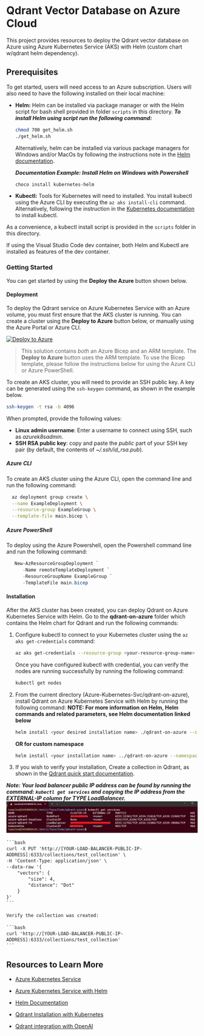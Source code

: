 # Qdrant Vector Database on Azure Cloud

This project provides resources to deploy the Qdrant vector database on Azure using Azure Kubernetes Service (AKS) with Helm (custom chart w/qdrant helm dependency).

## Prerequisites

To get started, users will need access to an Azure subscription.
Users will also need to have the following installed on their local machine:

- **Helm:**
  Helm can be installed via package manager or with the Helm script for bash shell provided in folder `scripts` in this directory. 
  ***To install Helm using script run the following command:***
  ```bash
  chmod 700 get_helm.sh 
  ./get_helm.sh
  ```

  Alternatively, helm can be installed via various package managers for Windows and/or MacOs by following the instructions note in the [Helm documentation](https://helm.sh/docs/intro/install/).

  ***Documentation Example: Install Helm on Windows with Powershell***
  ```powershell
  choco install kubernetes-helm
  ```

- **Kubectl:**
  Tools for Kubernetes will need to installed. You install kubectl using the Azure CLI by executing the `az aks install-cli` command.  Alternatively, following the instruction in the [Kubernetes documentation](https://kubernetes.io/docs/tasks/tools/#kubectl) to install kubectl.

As a convenience, a kubectl install script is provided in the `scripts` folder in this directory.

If using the Visual Studio Code dev container, both Helm and Kubectl are installed as features of the dev container.

### Getting Started

You can get started by using the **Deploy the Azure** button shown below.

#### Deployment

To deploy the Qdrant service on Azure Kubernetes Service with an Azure volume, you must first ensure that the AKS cluster is running. You can create a cluster using the **Deploy to Azure** button below, or manually using the Azure Portal or Azure CLI.

[![Deploy to Azure](https://aka.ms/deploytoazurebutton)](https://portal.azure.com/#create/Microsoft.Template/uri/https%3A%2F%2Fraw.githubusercontent.com%2FAzure-Samples%2Fqdrant-azure%2Fmain%2FAzure-Kubernetes-Svc%2Faks-arm-deploy.json)

> This solution contains _both_ an Azure Bicep and an ARM template.  The **Deploy to Azure** button uses the ARM template.  To use the Bicep template, please follow the instructions below for using the Azure CLI or Azure PowerShell.

To create an AKS cluster, you will need to provide an SSH public key.  A key can be generated using the `ssh-keygen` command, as shown in the example below.

```bash
ssh-keygen -t rsa -b 4096
```

When prompted, provide the following values:

- **Linux admin username**: Enter a username to connect using SSH, such as _azurek8sadmin_.
- **SSH RSA public key**: copy and paste the _public_ part of your SSH key pair (by default, the contents of _~/.ssh/id_rsa.pub_).

##### Azure CLI

To create an AKS cluster using the Azure CLI, open the command line and run the following command:

```bash
  az deployment group create \
  --name ExampleDeployment \
  --resource-group ExampleGroup \
  --template-file main.bicep \
```

##### Azure PowerShell

To deploy using the Azure Powershell, open the Powershell command line and run the following command:

```powershell
   New-AzResourceGroupDeployment `
      -Name remoteTemplateDeployment `
      -ResourceGroupName ExampleGroup `
      -TemplateFile main.bicep
```

#### Installation

After the AKS cluster has been created, you can deploy Qdrant on Azure Kubernetes Service with Helm. Go to the **qdrant-on-azure** folder which contains the Helm chart for Qdrant and run the following commands:

1. Configure kubectl to connect to your Kubernetes cluster using the `az aks get-credentials` command:

    ```bash
    az aks get-credentials --resource-group <your-resource-group-name> --name <your-aks-cluster-name>
    ```
    Once you have configured kubectl with credential, you can verify the nodes are running successfully by running the following command:
    ```bash
    kubectl get nodes
    ```
    

2. From the current directory (Azure-Kubernetes-Svc/qdrant-on-azure), install Qdrant on Azure Kubernetes Service with Helm by running the following command:
**NOTE: For more information on Helm, Helm commands and related parameters, see Helm documentation linked below**

    ```bash
    helm install <your desired installation name> ./qdrant-on-azure --create-namespace
    ```
    **OR for custom namespace**
    ```bash
    helm install <your installation name> ../qdrant-on-azure --namespace <your desired namespace> --create-namespace
    ```

3. If you wish to verify your installation, Create a collection in Qdrant, as shown in the [Qdrant quick start documentation](https://qdrant.tech/documentation/quick_start/#create-collection).

***Note: Your load balancer public IP address can be found by running the command: ```kubectl get services``` and copying the IP address from the **EXTERNAL-IP** column for **TYPE** LoadBalancer.***
![Qdrant LB IP Addr](../img/az-lb-kubectl.png)


    ```bash
    curl -X PUT 'http://[YOUR-LOAD-BALANCER-PUBLIC-IP-ADDRESS]:6333/collections/test_collection' \
    -H 'Content-Type: application/json' \
    --data-raw '{
        "vectors": {
            "size": 4,
            "distance": "Dot"
        }
    }'
    ```

    Verify the collection was created:

    ```bash
    curl 'http://[YOUR-LOAD-BALANCER-PUBLIC-IP-ADDRESS]:6333/collections/test_collection'
    ```

## Resources to Learn More

- [Azure Kubernetes Service](https://learn.microsoft.com/azure/aks/)
- [Azure Kubernetes Service with Helm](https://learn.microsoft.com/azure/aks/quickstart-helm)
- [Helm Documentation](https://helm.sh/docs/)

- [Qdrant Installation with Kubernetes](https://qdrant.tech/documentation/install/#with-kubernetes)
- [Qdrant integration with OpenAI](https://qdrant.tech/documentation/integrations/#openai)
